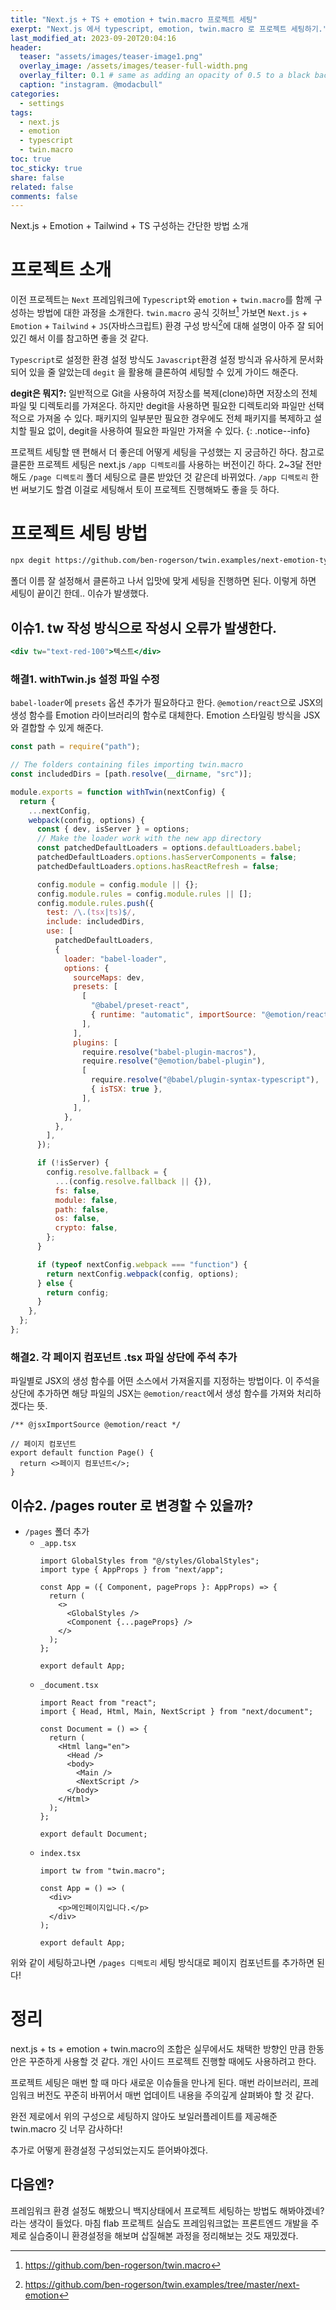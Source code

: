 ```yaml
---
title: "Next.js + TS + emotion + twin.macro 프로젝트 세팅"
exerpt: "Next.js 에서 typescript, emotion, twin.macro 로 프로젝트 세팅하기."
last_modified_at: 2023-09-20T20:04:16
header:
  teaser: "assets/images/teaser-image1.png"
  overlay_image: /assets/images/teaser-full-width.png
  overlay_filter: 0.1 # same as adding an opacity of 0.5 to a black background
  caption: "instagram. @modacbull"
categories:
  - settings
tags:
  - next.js
  - emotion
  - typescript
  - twin.macro
toc: true
toc_sticky: true
share: false
related: false
comments: false
---
```


Next.js + Emotion + Tailwind + TS 구성하는 간단한 방법 소개

# 프로젝트 소개

이전 프로젝트는 `Next` 프레임워크에 `Typescript`와 `emotion` + `twin.macro`를 함께 구성하는 방법에 대한 과정을 소개한다. `twin.macro` 공식 깃허브[^1] 가보면 `Next.js` + `Emotion` + `Tailwind` + `JS`(자바스크립트) 환경 구성 방식[^2]에 대해 설명이 아주 잘 되어 있긴 해서 이를 참고하면 좋을 것 같다.

`Typescript`로 설정한 환경 설정 방식도 `Javascript`환경 설정 방식과 유사하게 문서화 되어 있을 줄 알았는데 `degit` 을 활용해 클론하여 세팅할 수 있게 가이드 해준다.

[^1]: <https://github.com/ben-rogerson/twin.macro>
[^2]: <https://github.com/ben-rogerson/twin.examples/tree/master/next-emotion>

**degit은 뭐지?:** 일반적으로 Git을 사용하여 저장소를 복제(clone)하면 저장소의 전체 파일 및 디렉토리를 가져온다. 하지만 degit을 사용하면 필요한 디렉토리와 파일만 선택적으로 가져올 수 있다.
패키지의 일부분만 필요한 경우에도 전체 패키지를 복제하고 설치할 필요 없이, degit을 사용하여 필요한 파일만 가져올 수 있다.
{: .notice--info}

프로젝트 세팅할 땐 편해서 더 좋은데 어떻게 세팅을 구성했는 지 궁금하긴 하다. 참고로 클론한 프로젝트 세팅은 next.js `/app 디렉토리`를 사용하는 버전이긴 하다. 2~3달 전만 해도 `/page 디렉토리` 폴더 세팅으로 클론 받았던 것 같은데 바뀌었다. `/app 디렉토리` 한번 써보기도 할겸 이걸로 세팅해서 토이 프로젝트 진행해봐도 좋을 듯 하다.

# 프로젝트 세팅 방법

```bash
npx degit https://github.com/ben-rogerson/twin.examples/next-emotion-typescript folder-name
```

폴더 이름 잘 설정해서 클론하고 나서 입맛에 맞게 세팅을 진행하면 된다.
이렇게 하면 세팅이 끝이긴 한데.. 이슈가 발생했다.

## 이슈1. tw 작성 방식으로 작성시 오류가 발생한다.

```jsx
<div tw="text-red-100">텍스트</div>
```

### 해결1. withTwin.js 설정 파일 수정

`babel-loader`에 `presets` 옵션 추가가 필요하다고 한다. `@emotion/react`으로 JSX의 생성 함수를 Emotion 라이브러리의 함수로 대체한다. Emotion 스타일링 방식을 JSX 와 결합할 수 있게 해준다.

```javascript
const path = require("path");

// The folders containing files importing twin.macro
const includedDirs = [path.resolve(__dirname, "src")];

module.exports = function withTwin(nextConfig) {
  return {
    ...nextConfig,
    webpack(config, options) {
      const { dev, isServer } = options;
      // Make the loader work with the new app directory
      const patchedDefaultLoaders = options.defaultLoaders.babel;
      patchedDefaultLoaders.options.hasServerComponents = false;
      patchedDefaultLoaders.options.hasReactRefresh = false;

      config.module = config.module || {};
      config.module.rules = config.module.rules || [];
      config.module.rules.push({
        test: /\.(tsx|ts)$/,
        include: includedDirs,
        use: [
          patchedDefaultLoaders,
          {
            loader: "babel-loader",
            options: {
              sourceMaps: dev,
              presets: [
                [
                  "@babel/preset-react",
                  { runtime: "automatic", importSource: "@emotion/react" },
                ],
              ],
              plugins: [
                require.resolve("babel-plugin-macros"),
                require.resolve("@emotion/babel-plugin"),
                [
                  require.resolve("@babel/plugin-syntax-typescript"),
                  { isTSX: true },
                ],
              ],
            },
          },
        ],
      });

      if (!isServer) {
        config.resolve.fallback = {
          ...(config.resolve.fallback || {}),
          fs: false,
          module: false,
          path: false,
          os: false,
          crypto: false,
        };
      }

      if (typeof nextConfig.webpack === "function") {
        return nextConfig.webpack(config, options);
      } else {
        return config;
      }
    },
  };
};
```

### 해결2. 각 페이지 컴포넌트 .tsx 파일 상단에 주석 추가

파일별로 JSX의 생성 함수를 어떤 소스에서 가져올지를 지정하는 방법이다. 이 주석을 상단에 추가하면 해당 파일의 JSX는 `@emotion/react`에서 생성 함수를 가져와 처리하겠다는 뜻.

```tsx
/** @jsxImportSource @emotion/react */

// 페이지 컴포넌트
export default function Page() {
  return <>페이지 컴포넌트</>;
}
```

## 이슈2. /pages router 로 변경할 수 있을까?

- `/pages` 폴더 추가
  - `_app.tsx`
    ```tsx
    import GlobalStyles from "@/styles/GlobalStyles";
    import type { AppProps } from "next/app";

    const App = ({ Component, pageProps }: AppProps) => {
      return (
        <>
          <GlobalStyles />
          <Component {...pageProps} />
        </>
      );
    };

    export default App;
    ```
  - `_document.tsx`
    ```tsx
    import React from "react";
    import { Head, Html, Main, NextScript } from "next/document";

    const Document = () => {
      return (
        <Html lang="en">
          <Head />
          <body>
            <Main />
            <NextScript />
          </body>
        </Html>
      );
    };

    export default Document;
    ```
  - `index.tsx`
    ```tsx
    import tw from "twin.macro";

    const App = () => (
      <div>
        <p>메인페이지입니다.</p>
      </div>
    );

    export default App;
    ```

위와 같이 세팅하고나면 `/pages 디렉토리` 세팅 방식대로 페이지 컴포넌트를 추가하면 된다!

# 정리
next.js + ts + emotion + twin.macro의 조합은 실무에서도 채택한 방향인 만큼 한동안은 꾸준하게 사용할 것 같다. 개인 사이드 프로젝트 진행할 때에도 사용하려고 한다.

프로젝트 세팅은 매번 할 때 마다 새로운 이슈들을 만나게 된다. 매번 라이브러리, 프레임워크 버전도 꾸준히 바뀌어서 매번 업데이트 내용을 주의깊게 살펴봐야 할 것 같다.

완전 제로에서 위의 구성으로 세팅하지 않아도 보일러플레이트를 제공해준 twin.macro 깃 너무 감사하다!

추가로 어떻게 환경설정 구성되었는지도 뜯어봐야겠다.

## 다음엔? 
프레임워크 환경 설정도 해봤으니 백지상태에서 프로젝트 세팅하는 방법도 해봐야겠네? 라는 생각이 들었다.
마침 flab 프로젝트 실습도 프레임워크없는 프론트엔드 개발을 주제로 실습중이니 환경설정을 해보며 삽질해본 과정을 정리해보는 것도 재밌겠다.